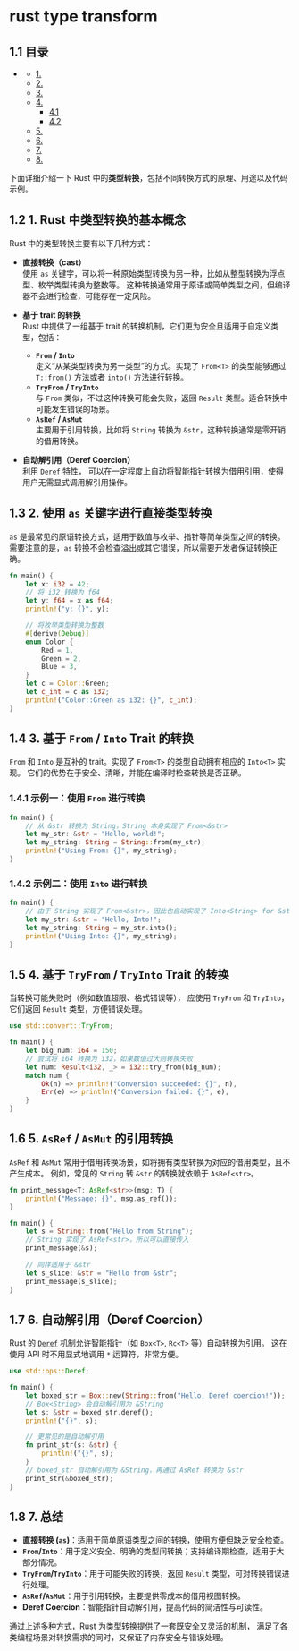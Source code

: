 #  rust type transform

## 1.1 目录

- [ ](#1-1-1-1-1-1-1-rust-type-transform)
  - [1. ](#11-目录)
  - [2. ](#12-1-rust-中类型转换的基本概念)
  - [3. ](#13-2-使用-as-关键字进行直接类型转换)
  - [4. ](#14-3-基于-from--into-trait-的转换)
    - [4.1 ](#141-示例一使用-from-进行转换)
    - [4.2 ](#142-示例二使用-into-进行转换)
  - [5. ](#15-4-基于-tryfrom--tryinto-trait-的转换)
  - [6. ](#16-5-asref--asmut-的引用转换)
  - [7. ](#17-6-自动解引用deref-coercion)
  - [8. ](#18-7-总结)
  
下面详细介绍一下 Rust 中的**类型转换**，包括不同转换方式的原理、用途以及代码示例。

## 1.2 1. Rust 中类型转换的基本概念

Rust 中的类型转换主要有以下几种方式：

- **直接转换（cast）**  
  使用 `as` 关键字，可以将一种原始类型转换为另一种，比如从整型转换为浮点型、枚举类型转换为整数等。
  这种转换通常用于原语或简单类型之间，但编译器不会进行检查，可能存在一定风险。

- **基于 trait 的转换**  
  Rust 中提供了一组基于 trait 的转换机制，它们更为安全且适用于自定义类型，包括：
  - **`From` / `Into`**  
    定义“从某类型转换为另一类型”的方式。实现了 `From<T>` 的类型能够通过 `T::from()` 方法或者 `into()` 方法进行转换。
  - **`TryFrom` / `TryInto`**  
    与 `From` 类似，不过这种转换可能会失败，返回 `Result` 类型。适合转换中可能发生错误的场景。
  - **`AsRef` / `AsMut`**  
    主要用于引用转换，比如将 `String` 转换为 `&str`，这种转换通常是零开销的借用转换。

- **自动解引用（Deref Coercion）**  
  利用 [`Deref`](https://doc.rust-lang.org/std/ops/trait.Deref.html) 特性，
  可以在一定程度上自动将智能指针转换为借用引用，使得用户无需显式调用解引用操作。

## 1.3 2. 使用 `as` 关键字进行直接类型转换

`as` 是最常见的原语转换方式，适用于数值与枚举、指针等简单类型之间的转换。
需要注意的是，`as` 转换不会检查溢出或其它错误，所以需要开发者保证转换正确。

```rust:src/as_cast.rs
fn main() {
    let x: i32 = 42;
    // 将 i32 转换为 f64
    let y: f64 = x as f64;
    println!("y: {}", y);

    // 将枚举类型转换为整数
    #[derive(Debug)]
    enum Color {
        Red = 1,
        Green = 2,
        Blue = 3,
    }
    let c = Color::Green;
    let c_int = c as i32;
    println!("Color::Green as i32: {}", c_int);
}

```

## 1.4 3. 基于 `From` / `Into` Trait 的转换

`From` 和 `Into` 是互补的 trait。实现了 `From<T>` 的类型自动拥有相应的 `Into<T>` 实现。
它们的优势在于安全、清晰，并能在编译时检查转换是否正确。

### 1.4.1 示例一：使用 `From` 进行转换

```rust:src/from_into.rs
fn main() {
    // 从 &str 转换为 String，String 本身实现了 From<&str>
    let my_str: &str = "Hello, world!";
    let my_string: String = String::from(my_str);
    println!("Using From: {}", my_string);
}

```

### 1.4.2 示例二：使用 `Into` 进行转换

```rust:src/from_into_into.rs
fn main() {
    // 由于 String 实现了 From<&str>，因此也自动实现了 Into<String> for &str
    let my_str: &str = "Hello, Into!";
    let my_string: String = my_str.into();
    println!("Using Into: {}", my_string);
}

```

## 1.5 4. 基于 `TryFrom` / `TryInto` Trait 的转换

当转换可能失败时（例如数值超限、格式错误等），
应使用 `TryFrom` 和 `TryInto`，它们返回 `Result` 类型，方便错误处理。

```rust:src/try_from.rs
use std::convert::TryFrom;

fn main() {
    let big_num: i64 = 150;
    // 尝试将 i64 转换为 i32，如果数值过大则转换失败
    let num: Result<i32, _> = i32::try_from(big_num);
    match num {
        Ok(n) => println!("Conversion succeeded: {}", n),
        Err(e) => println!("Conversion failed: {}", e),
    }
}

```

## 1.6 5. `AsRef` / `AsMut` 的引用转换

`AsRef` 和 `AsMut` 常用于借用转换场景，如将拥有类型转换为对应的借用类型，且不产生成本。
例如，常见的 `String` 转 `&str` 的转换就依赖于 `AsRef<str>`。

```rust:src/as_ref_as_mut.rs
fn print_message<T: AsRef<str>>(msg: T) {
    println!("Message: {}", msg.as_ref());
}

fn main() {
    let s = String::from("Hello from String");
    // String 实现了 AsRef<str>，所以可以直接传入
    print_message(&s);
    
    // 同样适用于 &str
    let s_slice: &str = "Hello from &str";
    print_message(s_slice);
}

```

## 1.7 6. 自动解引用（Deref Coercion）

Rust 的 [`Deref`](https://doc.rust-lang.org/std/ops/trait.Deref.html)
机制允许智能指针（如 `Box<T>`, `Rc<T>` 等）自动转换为引用。
这在使用 API 时不用显式地调用 `*` 运算符，非常方便。

```rust:src/deref_coercion.rs
use std::ops::Deref;

fn main() {
    let boxed_str = Box::new(String::from("Hello, Deref coercion!"));
    // Box<String> 会自动解引用为 &String
    let s: &str = boxed_str.deref();
    println!("{}", s);

    // 更常见的是自动解引用
    fn print_str(s: &str) {
        println!("{}", s);
    }
    // boxed_str 自动解引用为 &String，再通过 AsRef 转换为 &str
    print_str(&boxed_str);
}

```

## 1.8 7. 总结

- **直接转换 (`as`)**：适用于简单原语类型之间的转换，使用方便但缺乏安全检查。
- **`From`/`Into`**：用于定义安全、明确的类型间转换；支持编译期检查，适用于大部分情况。
- **`TryFrom`/`TryInto`**：用于可能失败的转换，返回 `Result` 类型，可对转换错误进行处理。
- **`AsRef`/`AsMut`**：用于引用转换，主要提供零成本的借用视图转换。
- **Deref Coercion**：智能指针自动解引用，提高代码的简洁性与可读性。

通过上述多种方式，Rust 为类型转换提供了一套既安全又灵活的机制，
满足了各类编程场景对转换需求的同时，又保证了内存安全与错误处理。
